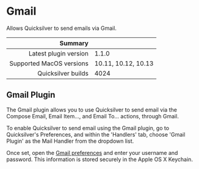 # Gmail

Allows Quicksilver to send emails via Gmail.

 Summary                  | &nbsp; 
-------------------------:|:--------------------
 Latest plugin version    | 1.1.0
 Supported MacOS versions | 10.11, 10.12, 10.13
 Quicksilver builds       | 4024


## Gmail Plugin

The Gmail plugin allows you to use Quicksilver to send email via the Compose
Email, Email Item..., and Email To... actions, through Gmail.

To enable Quicksilver to send email using the Gmail plugin, go to
Quicksilver's Preferences, and within the 'Handlers' tab, choose 'Gmail
Plugin' as the Mail Handler from the dropdown list.

Once set, open the [Gmail preferences](qs://preferences#QSGmailPluginPrefs)
and enter your username and password. This information is stored securely in
the Apple OS X Keychain.